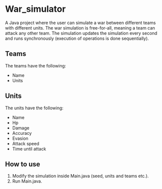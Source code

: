 # War_simulator
A Java project where the user can simulate a war between different teams with different units.
The war simulation is free-for-all, meaning a team can attack any other team.
The simulation updates the simulation every second and runs synchronously (execution of operations is done sequentially).

## Teams
The teams have the following:
- Name
- Units

## Units
The units have the following:
- Name
- Hp
- Damage
- Accuracy
- Evasion
- Attack speed
- Time until attack

## How to use
1. Modify the simulation inside Main.java (seed, units and teams etc.).
2. Run Main.java.
